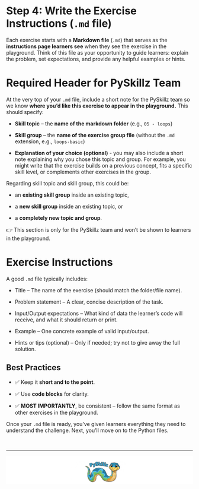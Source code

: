 # Step 4: Write the Exercise Instructions (`.md` file)

Each exercise starts with a __Markdown file__ (`.md`) that serves as the __instructions page learners see__ when they see the exercise in the playground. Think of this file as your opportunity to guide learners: explain the problem, set expectations, and provide any helpful examples or hints.

# Required Header for PySkillz Team

At the very top of your `.md` file, include a short note for the PySkillz team so we know __where you’d like this exercise to appear in the playground.__ This should specify:

* __Skill topic__ – the __name of the markdown folder__ (e.g., `05 - loops`)

* __Skill group__ – the __name of the exercise group file__ (without the `.md` extension, e.g., `loops-basic`)

* __Explanation of your choice (optional)__ - you may also include a short note explaining why you chose this topic and group. For example, you might write that the exercise builds on a previous concept, fits a specific skill level, or complements other exercises in the group.

Regarding skill topic and skill group, this could be:

* an __existing skill group__ inside an existing topic,

* a __new skill group__ inside an existing topic, or

* a __completely new topic and group__.

👉 This section is only for the PySkillz team and won’t be shown to learners in the playground.

# Exercise Instructions

A good `.md` file typically includes:

* Title – The name of the exercise (should match the folder/file name).

* Problem statement – A clear, concise description of the task.

* Input/Output expectations – What kind of data the learner’s code will receive, and what it should return or print.

* Example – One concrete example of valid input/output.

* Hints or tips (optional) – Only if needed; try not to give away the full solution.

## Best Practices

* ✅ Keep it __short and to the point__.  

* ✅ Use __code blocks__ for clarity.  

* ✅ __MOST IMPORTANTLY__, be consistent – follow the same format as other exercises in the playground.

Once your `.md` file is ready, you’ve given learners everything they need to understand the challenge. Next, you’ll move on to the Python files.  

<BR>

************

[![Skillz Catalog](../graphics/PySkillzFooter.png)](skillz-catalog)
